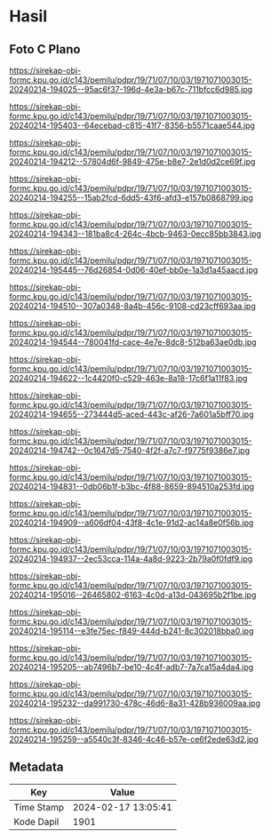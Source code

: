 # Hasil

## Foto C Plano

https://sirekap-obj-formc.kpu.go.id/c143/pemilu/pdpr/19/71/07/10/03/1971071003015-20240214-194025--95ac6f37-196d-4e3a-b67c-711bfcc6d985.jpg

https://sirekap-obj-formc.kpu.go.id/c143/pemilu/pdpr/19/71/07/10/03/1971071003015-20240214-195403--64ecebad-c815-41f7-8356-b5571caae544.jpg

https://sirekap-obj-formc.kpu.go.id/c143/pemilu/pdpr/19/71/07/10/03/1971071003015-20240214-194212--57804d6f-9849-475e-b8e7-2e1d0d2ce69f.jpg

https://sirekap-obj-formc.kpu.go.id/c143/pemilu/pdpr/19/71/07/10/03/1971071003015-20240214-194255--15ab2fcd-6dd5-43f6-afd3-e157b0868799.jpg

https://sirekap-obj-formc.kpu.go.id/c143/pemilu/pdpr/19/71/07/10/03/1971071003015-20240214-194343--181ba8c4-264c-4bcb-9463-0ecc85bb3843.jpg

https://sirekap-obj-formc.kpu.go.id/c143/pemilu/pdpr/19/71/07/10/03/1971071003015-20240214-195445--76d26854-0d06-40ef-bb0e-1a3d1a45aacd.jpg

https://sirekap-obj-formc.kpu.go.id/c143/pemilu/pdpr/19/71/07/10/03/1971071003015-20240214-194510--307a0348-8a4b-456c-9108-cd23cff693aa.jpg

https://sirekap-obj-formc.kpu.go.id/c143/pemilu/pdpr/19/71/07/10/03/1971071003015-20240214-194544--780041fd-cace-4e7e-8dc8-512ba63ae0db.jpg

https://sirekap-obj-formc.kpu.go.id/c143/pemilu/pdpr/19/71/07/10/03/1971071003015-20240214-194622--1c4420f0-c529-463e-8a18-17c6f1a11f83.jpg

https://sirekap-obj-formc.kpu.go.id/c143/pemilu/pdpr/19/71/07/10/03/1971071003015-20240214-194655--273444d5-aced-443c-af26-7a601a5bff70.jpg

https://sirekap-obj-formc.kpu.go.id/c143/pemilu/pdpr/19/71/07/10/03/1971071003015-20240214-194742--0c1647d5-7540-4f2f-a7c7-f9775f9386e7.jpg

https://sirekap-obj-formc.kpu.go.id/c143/pemilu/pdpr/19/71/07/10/03/1971071003015-20240214-194831--0db06b1f-b3bc-4f88-8659-894510a253fd.jpg

https://sirekap-obj-formc.kpu.go.id/c143/pemilu/pdpr/19/71/07/10/03/1971071003015-20240214-194909--a606df04-43f8-4c1e-91d2-ac14a8e0f56b.jpg

https://sirekap-obj-formc.kpu.go.id/c143/pemilu/pdpr/19/71/07/10/03/1971071003015-20240214-194937--2ec53cca-114a-4a8d-9223-2b79a0f0fdf9.jpg

https://sirekap-obj-formc.kpu.go.id/c143/pemilu/pdpr/19/71/07/10/03/1971071003015-20240214-195016--26465802-6163-4c0d-a13d-043695b2f1be.jpg

https://sirekap-obj-formc.kpu.go.id/c143/pemilu/pdpr/19/71/07/10/03/1971071003015-20240214-195114--e3fe75ec-f849-444d-b241-8c302018bba0.jpg

https://sirekap-obj-formc.kpu.go.id/c143/pemilu/pdpr/19/71/07/10/03/1971071003015-20240214-195205--ab7496b7-be10-4c4f-adb7-7a7ca15a4da4.jpg

https://sirekap-obj-formc.kpu.go.id/c143/pemilu/pdpr/19/71/07/10/03/1971071003015-20240214-195232--da991730-478c-46d6-8a31-428b936009aa.jpg

https://sirekap-obj-formc.kpu.go.id/c143/pemilu/pdpr/19/71/07/10/03/1971071003015-20240214-195259--a5540c3f-8346-4c46-b57e-ce6f2ede63d2.jpg


## Metadata

| Key        | Value               |
| ---------- | ------------------- |
| Time Stamp | 2024-02-17 13:05:41 |
| Kode Dapil | 1901                |




